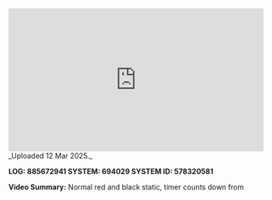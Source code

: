 
<iframe 
  src="https://drive.google.com/file/d/1YbA_UgsqrMyVb7fIZBg1w4HwCKj9Dcpp/preview"  
  style="width:100%; aspect-ratio:16/9; border:0;"
  allowfullscreen>
</iframe>
_Uploaded 12 Mar 2025._

**LOG: 885672941
SYSTEM: 694029
SYSTEM ID: 578320581**

**Video Summary:** Normal red and black static, timer counts down from 